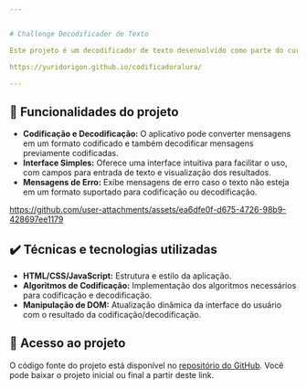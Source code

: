 ```yaml
---


# Challenge Decodificador de Texto

Este projeto é um decodificador de texto desenvolvido como parte do curso da Alura. Ele transforma mensagens codificadas em texto legível e vice-versa, facilitando a comunicação criptografada de maneira simples e divertida.

https://yuridorigon.github.io/codificadoralura/

---
```

## 🔨 Funcionalidades do projeto

- **Codificação e Decodificação:** O aplicativo pode converter mensagens em um formato codificado e também decodificar mensagens previamente codificadas.
- **Interface Simples:** Oferece uma interface intuitiva para facilitar o uso, com campos para entrada de texto e visualização dos resultados.
- **Mensagens de Erro:** Exibe mensagens de erro caso o texto não esteja em um formato suportado para codificação ou decodificação.


https://github.com/user-attachments/assets/ea6dfe0f-d675-4726-98b9-428697ee1179


## ✔️ Técnicas e tecnologias utilizadas

- **HTML/CSS/JavaScript:** Estrutura e estilo da aplicação.
- **Algoritmos de Codificação:** Implementação dos algoritmos necessários para codificação e decodificação.
- **Manipulação de DOM:** Atualização dinâmica da interface do usuário com o resultado da codificação/decodificação.

## 📁 Acesso ao projeto

O código fonte do projeto está disponível no [repositório do GitHub](https://github.com/YuriDorigon/codificadoralura). Você pode baixar o projeto inicial ou final a partir deste link.
